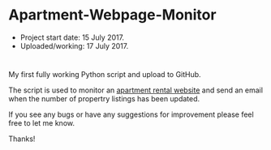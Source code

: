 # Apartment-Webpage-Monitor
- Project start date: 15 July 2017.
- Uploaded/working: 17 July 2017.
#

My first fully working Python script and upload to GitHub.

The script is used to monitor an [apartment rental website](https://www.domica.nl/) and send an email when the number of propertry listings has been updated. 

If you see any bugs or have any suggestions for improvement please feel free to let me know.

Thanks!
